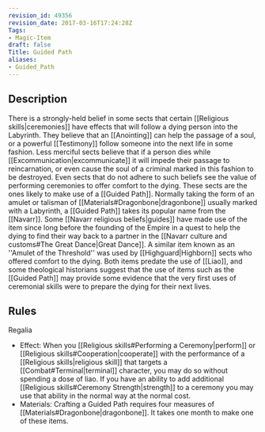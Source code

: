 ```yaml
---
revision_id: 49356
revision_date: 2017-03-16T17:24:28Z
Tags:
- Magic-Item
draft: false
Title: Guided Path
aliases:
- Guided_Path
---
```

## Description
There is a strongly-held belief in some sects that certain [[Religious skills|ceremonies]] have effects that will follow a dying person into the Labyrinth. They believe that an [[Anointing]] can help the passage of a soul, or a powerful [[Testimony]] follow someone into the next life in some fashion. Less merciful sects believe that if a person dies while [[Excommunication|excommunicate]] it will impede their passage to reincarnation, or even cause the soul of a criminal marked in this fashion to be destroyed. Even sects that do not adhere to such beliefs see the value of performing ceremonies to offer comfort to the dying. These sects are the ones likely to make use of a [[Guided Path]].
Normally taking the form of an amulet or talisman of [[Materials#Dragonbone|dragonbone]] usually marked with a Labyrinth, a [[Guided Path]] takes its popular name from the [[Navarr]]. Some [[Navarr religious beliefs|guides]] have made use of the item since long before the founding of the Empire in a quest to help the dying to find their way back to a partner in the [[Navarr culture and customs#The Great Dance|Great Dance]]. A similar item known as an ''Amulet of the Threshold'' was used by [[Highguard|Highborn]] sects who offered comfort to the dying. Both items predate the use of [[Liao]], and some theological historians suggest that the use of items such as the [[Guided Path]] may provide some evidence that the very first uses of ceremonial skills were to prepare the dying for their next lives.
## Rules
Regalia
* Effect: When you [[Religious skills#Performing a Ceremony|perform]] or [[Religious skills#Cooperation|cooperate]] with the performance of a [[Religious skills|religious skill]] that targets a [[Combat#Terminal|terminal]] character, you may do so without spending a dose of liao. If you have an ability to add additional [[Religious skills#Ceremony Strength|strength]] to a ceremony you may use that ability in the normal way at the normal cost.
* Materials: Crafting a Guided Path requires four measures of [[Materials#Dragonbone|dragonbone]]. It takes one month to make one of these items.